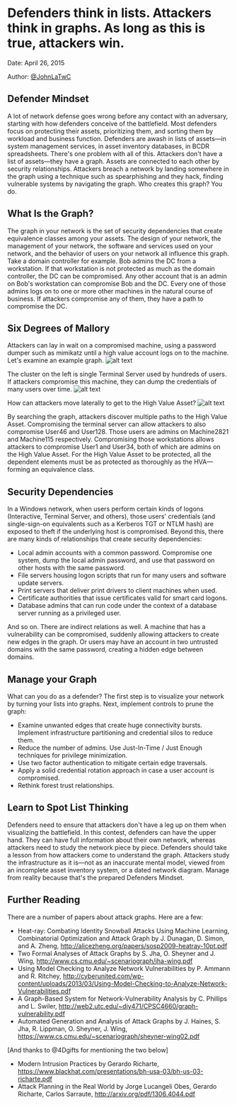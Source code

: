 # Defenders think in lists. Attackers think in graphs. As long as this is true, attackers win.
Date: April 26, 2015

Author: [@JohnLaTwC](https://twitter.com/JohnLaTwC)
## Defender Mindset
A lot of network defense goes wrong before any contact with an adversary, starting with how defenders conceive of the battlefield. Most defenders focus on protecting their assets, prioritizing them, and sorting them by workload and business function. Defenders are awash in lists of assets—in system management services, in asset inventory databases, in BCDR spreadsheets. There's one problem with all of this. Attackers don't have a list of assets—they have a graph. Assets are connected to each other by security relationships. Attackers breach a network by landing somewhere in the graph using a technique such as spearphishing and they hack, finding vulnerable systems by navigating the graph. Who creates this graph? You do.
## What Is the Graph?
The graph in your network is the set of security dependencies that create equivalence classes among your assets. The design of your network, the management of your network, the software and services used on your network, and the behavior of users on your network all influence this graph. Take a domain controller for example. Bob admins the DC from a workstation. If that workstation is not protected as much as the domain controller, the DC can be compromised. Any other account that is an admin on Bob's workstation can compromise Bob and the DC. Every one of those admins logs on to one or more other machines in the natural course of business. If attackers compromise any of them, they have a path to compromise the DC.
## Six Degrees of Mallory
Attackers can lay in wait on a compromised machine, using a password dumper such as mimikatz until a high value account logs on to the machine. Let's examine an example graph.
![alt text](https://github.com/JohnLaTwC/Shared/blob/master/img/DefFigure1.png "Figure 1, Example network logon graph")

The cluster on the left is single Terminal Server used by hundreds of users. If attackers compromise this machine, they can dump the credentials of many users over time.
![alt text](https://github.com/JohnLaTwC/Shared/blob/master/img/DefFigure2.png "Figure 2, A compomised terminal server can lead to many credentials")

How can attackers move laterally to get to the High Value Asset?
![alt text](https://github.com/JohnLaTwC/Shared/blob/master/img/DefFigure3.png "Figure 3, An attack path exists from compromising a terminal server to a high value asset")

By searching the graph, attackers discover multiple paths to the High Value Asset. Compromising the terminal server can allow attackers to also compromise User46 and User128. Those users are admins on Machine2821 and Machine115 respectively. Compromising those workstations allows attackers to compromise User1 and User34, both of which are admins on the High Value Asset. For the High Value Asset to be protected, all the dependent elements must be as protected as thoroughly as the HVA—forming an equivalence class.
## Security Dependencies
In a Windows network, when users perform certain kinds of logons (Interactive, Terminal Server, and others), those users' credentials (and single-sign-on equivalents such as a Kerberos TGT or NTLM hash) are exposed to theft if the underlying host is compromised. Beyond this, there are many kinds of relationships that create security dependencies:
* Local admin accounts with a common password. Compromise one system, dump the local admin password, and use that password on other hosts with the same password.
* File servers housing logon scripts that run for many users and software update servers.
* Print servers that deliver print drivers to client machines when used.
* Certificate authorities that issue certificates valid for smart card logons.
* Database admins that can run code under the context of a database server running as a privileged user.

And so on. There are indirect relations as well. A machine that has a vulnerability can be compromised, suddenly allowing attackers to create new edges in the graph. Or users may have an account in two untrusted domains with the same password, creating a hidden edge between domains.
## Manage your Graph
What can you do as a defender? The first step is to visualize your network by turning your lists into graphs. Next, implement controls to prune the graph:
* Examine unwanted edges that create huge connectivity bursts. Implement infrastructure partitioning and credential silos to reduce them.
* Reduce the number of admins. Use Just-In-Time / Just Enough techniques for privilege minimization.
* Use two factor authentication to mitigate certain edge traversals.
* Apply a solid credential rotation approach in case a user account is compromised.
* Rethink forest trust relationships.
## Learn to Spot List Thinking
Defenders need to ensure that attackers don't have a leg up on them when visualizing the battlefield. In this contest, defenders can have the upper hand. They can have full information about their own network, whereas attackers need to study the network piece by piece. Defenders should take a lesson from how attackers come to understand the graph. Attackers study the infrastructure as it is—not as an inaccurate mental model, viewed from an incomplete asset inventory system, or a dated network diagram. Manage from reality because that's the prepared Defenders Mindset.
## Further Reading
There are a number of papers about attack graphs. Here are a few:

* Heat-ray: Combating Identity Snowball Attacks Using Machine Learning, Combinatorial Optimization and Attack Graph by J. Dunagan, D. Simon, and A. Zheng, http://alicezheng.org/papers/sosp2009-heatray-10pt.pdf
* Two Formal Analyses of Attack Graphs by S. Jha, O. Sheyner and J. Wing, http://www.cs.cmu.edu/~scenariograph/jha-wing.pdf
* Using Model Checking to Analyze Network Vulnerabilities by P. Ammann and R. Ritchey, http://cyberunited.com/wp-content/uploads/2013/03/Using-Model-Checking-to-Analyze-Network-Vulnerabilities.pdf
* A Graph-Based System for Network-Vulnerability Analysis by C. Phillips and L. Swiler, http://web2.utc.edu/~djy471/CPSC4660/graph-vulnerability.pdf
* Automated Generation and Analysis of Attack Graphs by J. Haines, S. Jha, R. Lippman, O. Sheyner, J. Wing, https://www.cs.cmu.edu/~scenariograph/sheyner-wing02.pdf

[And thanks to @4Dgifts for mentioning the two below]
* Modern Intrusion Practices by Gerardo Richarte, https://www.blackhat.com/presentations/bh-usa-03/bh-us-03-richarte.pdf
* Attack Planning in the Real World by Jorge Lucangeli Obes, Gerardo Richarte, Carlos Sarraute, http://arxiv.org/pdf/1306.4044.pdf

